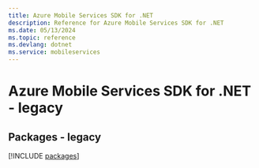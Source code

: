 ```yaml
---
title: Azure Mobile Services SDK for .NET
description: Reference for Azure Mobile Services SDK for .NET
ms.date: 05/13/2024
ms.topic: reference
ms.devlang: dotnet
ms.service: mobileservices
---
```

# Azure Mobile Services SDK for .NET - legacy
## Packages - legacy
[!INCLUDE [packages](mobile-services-index.md)]